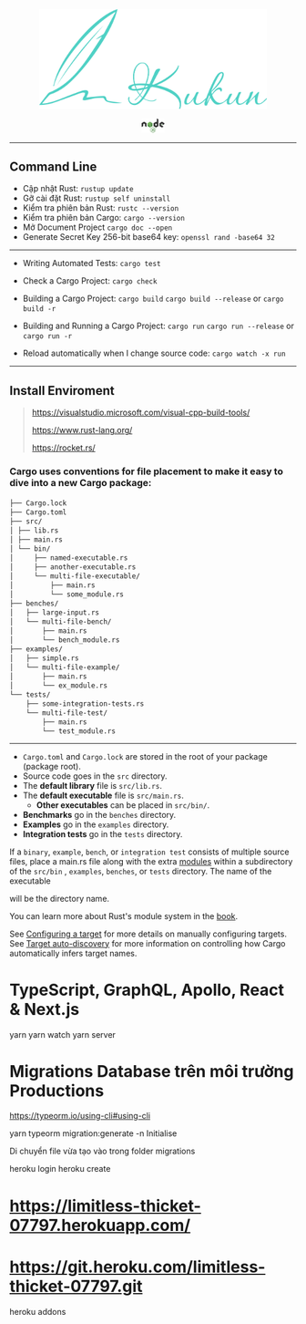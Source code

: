 <p align="center"><a  href="/" target="_blank"><img src="logo.svg" width="400" alt="Logo"></a></p>

<p align="center">
<a href="https://nodejs.org/"><img src="images/nodejs.svg" alt="Nodejs" width="40"></a>
</p>

___

## Command Line

- Cập nhật Rust:
  `rustup update`
- Gỡ cài đặt Rust:
  `rustup self uninstall`
- Kiểm tra phiên bản Rust:
  `rustc --version`
- Kiểm tra phiên bản Cargo:
  `cargo --version`
- Mở Document Project
  `cargo doc --open`
- Generate Secret Key 256-bit base64 key:
  `openssl rand -base64 32`

___

- Writing Automated Tests:
  `cargo test`

- Check a Cargo Project:
  `cargo check`

- Building a Cargo Project:
  `cargo build`
  `cargo build --release` or `cargo build -r`

- Building and Running a Cargo Project:
  `cargo run`
  `cargo run --release` or `cargo run -r`

- Reload automatically when I change source code:
  `cargo watch -x run`

___

## Install Enviroment

> https://visualstudio.microsoft.com/visual-cpp-build-tools/
>
> https://www.rust-lang.org/
>
> https://rocket.rs/

### Cargo uses conventions for file placement to make it easy to dive into a new Cargo package:

```
├── Cargo.lock
├── Cargo.toml
├── src/
│ ├── lib.rs
│ ├── main.rs
│ └── bin/
│     ├── named-executable.rs
│     ├── another-executable.rs
│     └── multi-file-executable/
│         ├── main.rs
│         └── some_module.rs
├── benches/
│   ├── large-input.rs
│   └── multi-file-bench/
│       ├── main.rs
│       └── bench_module.rs
├── examples/
│   ├── simple.rs
│   └── multi-file-example/
│       ├── main.rs
│       └── ex_module.rs
└── tests/
    ├── some-integration-tests.rs
    └── multi-file-test/
        ├── main.rs
        └── test_module.rs
```

***

- `Cargo.toml` and `Cargo.lock` are stored in the root of your package (package root).
- Source code goes in the `src` directory.
- The **default library** file is `src/lib.rs`.
- The **default executable** file is `src/main.rs`.
    - **Other executables** can be placed in `src/bin/`.
- **Benchmarks** go in the `benches` directory.
- **Examples** go in the `examples` directory.
- **Integration tests** go in the `tests` directory.

If a `binary`, `example`, `bench`, or `integration test` consists of multiple source files, place a main.rs file along
with the
extra [modules](https://doc.rust-lang.org/cargo/appendix/glossary.html#module) within a subdirectory of the `src/bin`
, `examples`, `benches`, or `tests` directory. The name of the
executable

will be the directory name.

You can learn more about Rust's module system in
the [book](https://doc.rust-lang.org/book/ch07-00-managing-growing-projects-with-packages-crates-and-modules.html).

See [Configuring a target](https://doc.rust-lang.org/cargo/reference/cargo-targets.html#configuring-a-target) for more
details on manually configuring targets.
See [Target auto-discovery](https://doc.rust-lang.org/cargo/reference/cargo-targets.html#target-auto-discovery) for more
information on controlling how Cargo automatically infers target names.

# TypeScript, GraphQL, Apollo, React & Next.js

yarn
yarn watch
yarn server

# Migrations Database trên môi trường Productions

https://typeorm.io/using-cli#using-cli

yarn typeorm migration:generate -n Initialise

Di chuyển file vừa tạo vào trong folder migrations

heroku login
heroku create

# https://limitless-thicket-07797.herokuapp.com/

# https://git.heroku.com/limitless-thicket-07797.git

heroku addons